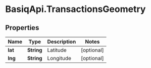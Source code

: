 # BasiqApi.TransactionsGeometry

## Properties
Name | Type | Description | Notes
------------ | ------------- | ------------- | -------------
**lat** | **String** | Latitude | [optional] 
**lng** | **String** | Longitude | [optional] 


